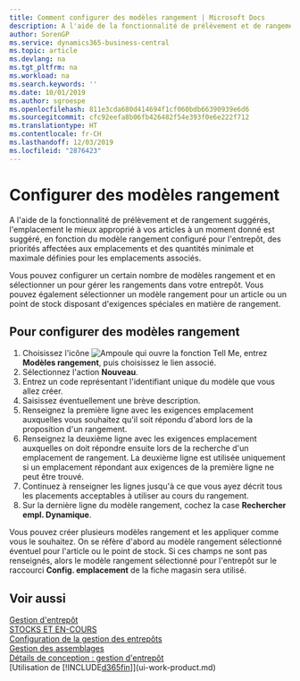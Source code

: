 ```yaml
---
title: Comment configurer des modèles rangement | Microsoft Docs
description: A l'aide de la fonctionnalité de prélèvement et de rangement suggérés, l'emplacement le mieux approprié à vos articles à un moment donné est suggéré, en fonction du modèle rangement configuré pour l'entrepôt, des priorités affectées aux emplacements et des quantités minimale et maximale définies pour les emplacements associés.
author: SorenGP
ms.service: dynamics365-business-central
ms.topic: article
ms.devlang: na
ms.tgt_pltfrm: na
ms.workload: na
ms.search.keywords: ''
ms.date: 10/01/2019
ms.author: sgroespe
ms.openlocfilehash: 811e3cda680d414694f1cf060bdb66390939e6d6
ms.sourcegitcommit: cfc92eefa8b06fb426482f54e393f0e6e222f712
ms.translationtype: HT
ms.contentlocale: fr-CH
ms.lasthandoff: 12/03/2019
ms.locfileid: "2876423"
---
```

# <a name="set-up-put-away-templates"></a>Configurer des modèles rangement
A l'aide de la fonctionnalité de prélèvement et de rangement suggérés, l'emplacement le mieux approprié à vos articles à un moment donné est suggéré, en fonction du modèle rangement configuré pour l'entrepôt, des priorités affectées aux emplacements et des quantités minimale et maximale définies pour les emplacements associés.  

Vous pouvez configurer un certain nombre de modèles rangement et en sélectionner un pour gérer les rangements dans votre entrepôt. Vous pouvez également sélectionner un modèle rangement pour un article ou un point de stock disposant d'exigences spéciales en matière de rangement.  

## <a name="to-set-up-put-away-templates"></a>Pour configurer des modèles rangement  
1.  Choisissez l'icône ![Ampoule qui ouvre la fonction Tell Me](media/ui-search/search_small.png "Dites-moi ce que vous voulez faire"), entrez **Modèles rangement**, puis choisissez le lien associé.  
2.  Sélectionnez l'action **Nouveau**.  
3.  Entrez un code représentant l'identifiant unique du modèle que vous allez créer.  
4.  Saisissez éventuellement une brève description.  
5.  Renseignez la première ligne avec les exigences emplacement auxquelles vous souhaitez qu'il soit répondu d'abord lors de la proposition d'un rangement.  
6.  Renseignez la deuxième ligne avec les exigences emplacement auxquelles on doit répondre ensuite lors de la recherche d'un emplacement de rangement. La deuxième ligne est utilisée uniquement si un emplacement répondant aux exigences de la première ligne ne peut être trouvé.  
7.  Continuez à renseigner les lignes jusqu'à ce que vous ayez décrit tous les placements acceptables à utiliser au cours du rangement.  
8.  Sur la dernière ligne du modèle rangement, cochez la case **Rechercher empl. Dynamique**.  

Vous pouvez créer plusieurs modèles rangement et les appliquer comme vous le souhaitez. On se réfère d'abord au modèle rangement sélectionné éventuel pour l'article ou le point de stock. Si ces champs ne sont pas renseignés, alors le modèle rangement sélectionné pour l'entrepôt sur le raccourci **Config. emplacement** de la fiche magasin sera utilisé.  

## <a name="see-also"></a>Voir aussi  
[Gestion d'entrepôt](warehouse-manage-warehouse.md)  
[STOCKS ET EN-COURS](inventory-manage-inventory.md)  
[Configuration de la gestion des entrepôts](warehouse-setup-warehouse.md)     
[Gestion des assemblages](assembly-assemble-items.md)    
[Détails de conception : gestion d'entrepôt](design-details-warehouse-management.md)  
[Utilisation de [!INCLUDE[d365fin](includes/d365fin_md.md)]](ui-work-product.md)
